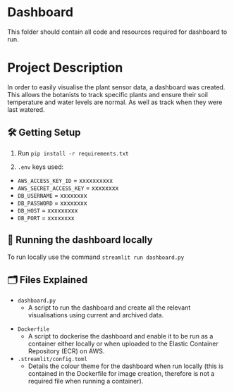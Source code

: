 # Dashboard

This folder should contain all code and resources required for dashboard to run.

# Project Description

In order to easily visualise the plant sensor data, a dashboard was created. This allows the botanists to track specific plants and ensure their soil temperature and water levels are normal. As well as track when they were last watered. 

## 🛠️ Getting Setup

1. Run `pip install -r requirements.txt`

2. `.env` keys used:

- `AWS_ACCESS_KEY_ID` = xxxxxxxxxx
- `AWS_SECRET_ACCESS_KEY` = xxxxxxxx
- `DB_USERNAME` = xxxxxxxx
- `DB_PASSWORD` = xxxxxxxx
- `DB_HOST` = xxxxxxxxx
- `DB_PORT` = xxxxxxxx

## 🏃 Running the dashboard locally

To run locally use the command `streamlit run dashboard.py`

## 🗂️ Files Explained

* `dashboard.py`
  * A script to run the dashboard and create all the relevant visualisations using current and archived data.

- `Dockerfile`
  - A script to dockerise the dashboard and enable it to be run as a container either locally or when uploaded to the Elastic Container Repository (ECR) on AWS.
- `.streamlit/config.toml`
  - Details the colour theme for the dashboard when run locally (this is contained in the Dockerfile for image creation, therefore is not a required file when running a container).
